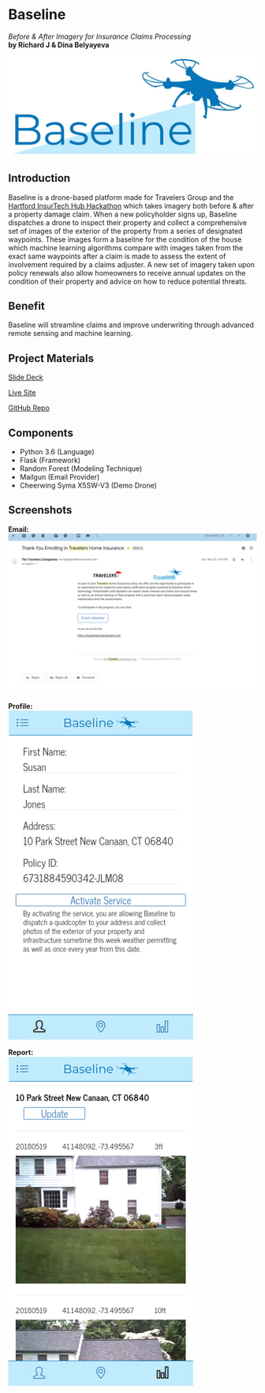 # Baseline
_Before & After Imagery for Insurance Claims Processing_   
**by Richard J & Dina Belyayeva**

![Baseline Logo](docs/logo.jpg)

## Introduction
Baseline is a drone-based platform made for Travelers Group and the [Hartford InsurTech Hub Hackathon](https://www.eventbrite.com/e/hartford-insurtech-hub-hackathon-customer-driven-claims-processing-using-ai-and-robotics-tickets-44926425147) which takes imagery both before & after a property damage claim. When a new policyholder signs up, Baseline dispatches a drone to inspect their property and collect a comprehensive set of images of the exterior of the property from a series of designated waypoints. These images form a baseline for the condition of the house which machine learning algorithms compare with images taken from the exact same waypoints after a claim is made to assess the extent of involvement required by a claims adjuster. A new set of imagery taken upon policy renewals also allow homeowners to receive annual updates on the condition of their property and advice on how to reduce potential threats. 

## Benefit
Baseline will streamline claims and improve underwriting through advanced remote sensing and machine learning. 

## Project Materials
[Slide Deck](https://docs.google.com/presentation/d/1Qdd8CGe7G5S-9OpA7RUKxXDXJ9A1_5KWQNy5NT6sb_c)

[Live Site](https://baselinehq.herokuapp.com?address=10%20Park%20Street%20New%20Canaan%2C%20CT%2006840)  

[GitHub Repo](https://github.com/rj919/baseline)  

## Components
- Python 3.6 (Language)
- Flask (Framework)
- Random Forest (Modeling Technique)
- Mailgun (Email Provider)  
- Cheerwing Syma X5SW-V3 (Demo Drone)

## Screenshots
__Email:__  
![Email](docs/email.png)

__Profile:__  
![Profile](docs/profile.png)  

__Report:__  
![Report](docs/report.png)

